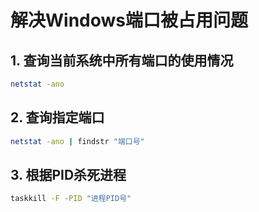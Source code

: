 # 解决Windows端口被占用问题

## 1. 查询当前系统中所有端口的使用情况
```bash
netstat -ano
```

## 2. 查询指定端口
```bash
netstat -ano | findstr "端口号"
```

## 3. 根据PID杀死进程
```bash
taskkill -F -PID "进程PID号" 
```

